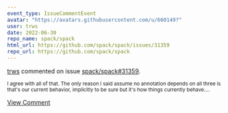 ```yaml
---
event_type: IssueCommentEvent
avatar: "https://avatars.githubusercontent.com/u/660149?"
user: trws
date: 2022-06-30
repo_name: spack/spack
html_url: https://github.com/spack/spack/issues/31359
repo_url: https://github.com/spack/spack
---
```


<a href='https://github.com/trws' target='_blank'>trws</a> commented on issue <a href='https://github.com/spack/spack/issues/31359' target='_blank'>spack/spack#31359</a>.

<small>I agree with all of that.  The only reason I said assume no annotation depends on all three is that's our current behavior, implicitly to be sure but it's how things currently behave....</small>

<a href='https://github.com/spack/spack/issues/31359' target='_blank'>View Comment</a>
